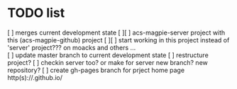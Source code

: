 TODO list
==========
[ ] merges current development state
[ ][ ] acs-magpie-server project with this (acs-magpie-github) project
[ ][ ] start working in this project instead of 'server' project??? on moacks and others ...    
[ ] update master branch to current development state
[ ] restructure project?
[ ] checkin server too? or make for server new branch? new repository?
[ ] create gh-pages branch for prject home page
	http(s)://<username>.github.io/<projectname>
